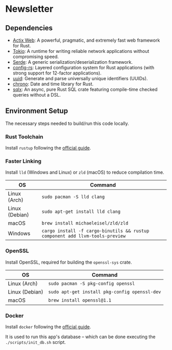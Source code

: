# Newsletter

## Dependencies
- [Actix Web](https://actix.rs/ "actix.rs"): A powerful, pragmatic, and extremely fast web framework for Rust.
- [Tokio](https://tokio.rs/ "tokio.rs"): A runtime for writing reliable network applications without compromising speed.
- [Serde](https://serde.rs/ "serde.rs"): A generic serialization/deserialization framework.
- [config-rs](https://docs.rs/crate/config "docs.rs"): Layered configuration system for Rust applications (with strong support for 12-factor applications).
- [uuid](https://docs.rs/crate/uuid/ "docs.rs"): Generate and parse universally unique identifiers (UUIDs).
- [chrono](https://docs.rs/crate/chrono "docs.rs"): Date and time library for Rust.
- [sqlx](https://docs.rs/crate/sqlx "docs.rs"): An async, pure Rust SQL crate featuring compile-time checked queries without a DSL.

## Environment Setup
The necessary steps needed to build/run this code locally.

### Rust Toolchain
Install `rustup` following the [official guide](https://www.rust-lang.org/tools/install "rust-lang.org").

### Faster Linking
Install `lld` (Windows and Linux) or `zld` (macOS) to reduce compilation time.

| OS             | Command                                                                      |
|----------------|------------------------------------------------------------------------------|
| Linux (Arch)   | `sudo pacman -S lld clang`                                                   |
| Linux (Debian) | `sudo apt-get install lld clang`                                             |
| macOS          | `brew install michaeleisel/zld/zld`                                          |
| Windows        | `cargo install -f cargo-binutils && rustup component add llvm-tools-preview` |

### OpenSSL
Install OpenSSL, required for building the `openssl-sys` crate.

| OS             | Command                                       |
|----------------|-----------------------------------------------|
| Linux (Arch)   | `sudo pacman -S pkg-config openssl`           |
| Linux (Debian) | `sudo apt-get install pkg-config openssl-dev` |
| macOS          | `brew install openssl@1.1`                    |

### Docker
Install `docker` following the [official guide](https://docs.docker.com/engine/install/ "docs.docker.com").

It is used to run this app's database – which can be done executing the `./scripts/init_db.sh` script.
